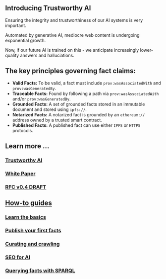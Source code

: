 ## Introducing Trustworthy AI

Ensuring the integrity and trustworthiness of our AI systems is very important. 

Automated by generative AI, mediocre web content is undergoing exponential growth. 

Now, if our future AI is trained on this - we anticipate increasingly lower-quality answers and halluciations.

## The key principles governing fact claims:

- **Valid Facts:** To be valid, a fact must include `prov:wasAssociatedWith` and `prov:wasGeneratedBy`.
- **Traceable Facts:** Found by following a path via `prov:wasAssociatedWith` and/or `prov:wasGeneratedBy`.
- **Grounded Facts:** A set of grounded facts stored in an immutable document and stored using `ipfs://`.
- **Notarized Facts:** A notarized fact is grounded by an `ethereum://` address owned by a trusted smart contract.
- **Published Facts:** A published fact can use either `IPFS` or `HTTPS` protocols.


## Learn more ...

### [Trustworthy AI](./trust/index.md)

### [White Paper](./paper/index.md)

### [RFC v0.4 DRAFT](./rfc/draft.md)

## [How-to guides](./howto/index.md)

### [Learn the basics](./howto/begin.md)

### [Publish your first facts](./howto/fact.claims.md)

### [Curating and crawling](./howto/crawling.md)

### [SEO for AI](./howto/seo.md)

### [Querying facts with SPARQL](./howto/sparql.md)


